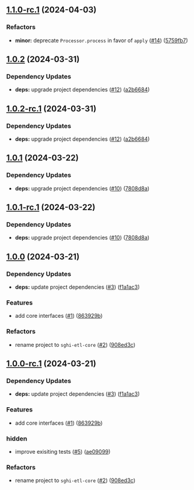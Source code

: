## [1.1.0-rc.1](https://github.com/savannahghi/sghi-etl-core/compare/v1.0.2...v1.1.0-rc.1) (2024-04-03)


### Refactors

* **minor:** deprecate `Processor.process` in favor of `apply` ([#14](https://github.com/savannahghi/sghi-etl-core/issues/14)) ([5759fb7](https://github.com/savannahghi/sghi-etl-core/commit/5759fb7fa33cefb4a1c6874a14a346b1c7d5648f))

## [1.0.2](https://github.com/savannahghi/sghi-etl-core/compare/v1.0.1...v1.0.2) (2024-03-31)


### Dependency Updates

* **deps:** upgrade project dependencies ([#12](https://github.com/savannahghi/sghi-etl-core/issues/12)) ([a2b6684](https://github.com/savannahghi/sghi-etl-core/commit/a2b66844ce6b70628eb1249207a2580c14bdcbce))

## [1.0.2-rc.1](https://github.com/savannahghi/sghi-etl-core/compare/v1.0.1...v1.0.2-rc.1) (2024-03-31)


### Dependency Updates

* **deps:** upgrade project dependencies ([#12](https://github.com/savannahghi/sghi-etl-core/issues/12)) ([a2b6684](https://github.com/savannahghi/sghi-etl-core/commit/a2b66844ce6b70628eb1249207a2580c14bdcbce))

## [1.0.1](https://github.com/savannahghi/sghi-etl-core/compare/v1.0.0...v1.0.1) (2024-03-22)


### Dependency Updates

* **deps:** upgrade project dependencies ([#10](https://github.com/savannahghi/sghi-etl-core/issues/10)) ([7808d8a](https://github.com/savannahghi/sghi-etl-core/commit/7808d8afad5195ba7ec9d0b06a21787a4ada7279))

## [1.0.1-rc.1](https://github.com/savannahghi/sghi-etl-core/compare/v1.0.0...v1.0.1-rc.1) (2024-03-22)


### Dependency Updates

* **deps:** upgrade project dependencies ([#10](https://github.com/savannahghi/sghi-etl-core/issues/10)) ([7808d8a](https://github.com/savannahghi/sghi-etl-core/commit/7808d8afad5195ba7ec9d0b06a21787a4ada7279))

## [1.0.0](https://github.com/savannahghi/sghi-etl-core/compare/...v1.0.0) (2024-03-21)


### Dependency Updates

* **deps:** update project dependencies ([#3](https://github.com/savannahghi/sghi-etl-core/issues/3)) ([f1a1ac3](https://github.com/savannahghi/sghi-etl-core/commit/f1a1ac333f979fca5415c706db6efce08929b28d))


### Features

* add core interfaces ([#1](https://github.com/savannahghi/sghi-etl-core/issues/1)) ([863929b](https://github.com/savannahghi/sghi-etl-core/commit/863929b2a0602456aeaa327a2d382716dd46d836))


### Refactors

* rename project to `sghi-etl-core` ([#2](https://github.com/savannahghi/sghi-etl-core/issues/2)) ([908ed3c](https://github.com/savannahghi/sghi-etl-core/commit/908ed3c77987efb5442a9ceb092a341cccb863ae))

## [1.0.0-rc.1](https://github.com/savannahghi/sghi-etl-core/compare/...v1.0.0-rc.1) (2024-03-21)


### Dependency Updates

* **deps:** update project dependencies ([#3](https://github.com/savannahghi/sghi-etl-core/issues/3)) ([f1a1ac3](https://github.com/savannahghi/sghi-etl-core/commit/f1a1ac333f979fca5415c706db6efce08929b28d))


### Features

* add core interfaces ([#1](https://github.com/savannahghi/sghi-etl-core/issues/1)) ([863929b](https://github.com/savannahghi/sghi-etl-core/commit/863929b2a0602456aeaa327a2d382716dd46d836))


### hidden

* improve exisiting tests ([#5](https://github.com/savannahghi/sghi-etl-core/issues/5)) ([ae09099](https://github.com/savannahghi/sghi-etl-core/commit/ae09099bf40e54555acb949307c68018486cb1ba))


### Refactors

* rename project to `sghi-etl-core` ([#2](https://github.com/savannahghi/sghi-etl-core/issues/2)) ([908ed3c](https://github.com/savannahghi/sghi-etl-core/commit/908ed3c77987efb5442a9ceb092a341cccb863ae))
